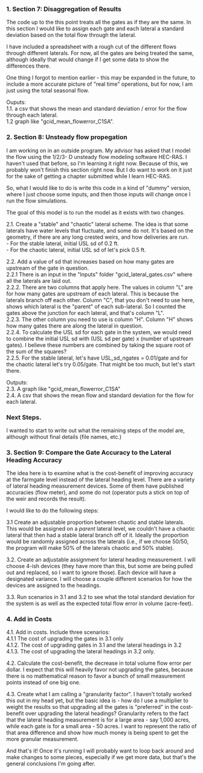 ### 1. Section 7: Disaggregation of Results

The code up to the this point treats all the gates as if they are the same. In this section I would like to assign each gate and each lateral a standard deviation based on the total flow through the lateral. 

I have included a spreadsheet with a rough cut of the different flows through different laterals. For now, all the gates are being treated the same, although ideally that would change if I get some data to show the differences there. 

One thing I forgot to mention earlier - this may be expanded in the future, to include a more accurate picture of "real time" operations, but for now, I am just using the total seasonal flow.

Ouputs:<br />
  1.1. a csv that shows the mean and standard deviation / error for the flow through each lateral. <br />
  1.2 graph like "gcid_mean_flowerror_C1SA".<br />

### 2. Section 8: Unsteady flow propegation

I am working on in an outside program. My advisor has asked that I model the flow using the 1/2/3- D unsteady flow modeling software HEC-RAS. I haven't used that before, so I'm learning it right now. Because of this, we probably won't finish this section right now. But I do want to work on it just for the sake of getting a chapter submitted while I learn HEC-RAS.

So, what I would like to do is write this code in a kind of "dummy" version, where I just choose some inputs, and then those inputs will change once I run the flow simulations.

The goal of this model is to run the model as it exists with two changes.

  2.1. Create a "stable" and "chaotic" lateral scheme. The idea is that some laterals have water levels that fluctuate, and some do not. It's based on the geometry, if there are any long crested weirs, and how deliveries are run. <br />
    - For the stable lateral, initial USL sd of 0.2 ft. <br />
    - For the chaotic lateral, initial USL sd of let's pick 0.5 ft. <br />
    
 2.2. Add a value of sd that increases based on how many gates are upstream of the gate in question.<br />
    2.2.1 There is an input in the "Inputs" folder  "gcid_lateral_gates.csv" where all the laterals are laid out. <br />
    2.2.2. There are two columns that apply here. The values in column "L" are for how many gates are upstream of each lateral. This is because the laterals branch off each other. Column "C", that you don't need to use here, shows which lateral is the "parent" of each sub-lateral. So I counted the gates above the junction for each lateral, and that's column "L". <br />
    2.2.3. The other column you need to use is column "H". Column "H" shows how many gates there are along the lateral in question. <br />
    2.2.4. To calculate the USL sd for each gate in the system, we would need to combine the initial USL sd with (USL sd per gate) x (number of upstream gates). I believe these numbers are combined by taking the square root of the sum of the squares?<br />
    2.2.5. For the stable lateral, let's have USL_sd_ngates = 0.01/gate and for the chaotic lateral let's try 0.05/gate. That might be too much, but let's start there.<br />

Outputs: <br />
  2.3. A graph like "gcid_mean_flowerror_C1SA"<br />
  2.4.  A csv that shows the mean flow and standard deviation for the flow for each lateral.<br />
    
### Next Steps.
I wanted to start to write out what the remaining steps of the model are, although without final details (file names, etc.)

### 3. Section 9: Compare the Gate Accuracy to the Lateral Heading Accuracy

The idea here is to examine what is the cost-benefit of improving accuracy at the farmgate level instead of the lateral heading level. There are a variety of lateral heading measurement devices. Some of them have published accuracies (flow meter), and some do not (operator puts a stick on top of the weir and records the result).

I would like to do the following steps:

3.1 Create an adjustable proportion between chaotic and stable laterals. This would be assigned on a *parent* lateral level, we couldn't have a chaotic lateral that then had a stable lateral branch off of it. Ideally the proportion would be randomly assigned across the laterals (i.e., if we choose 50/50, the program will make 50% of the laterals chaotic and 50% stable).

3.2. Create an adjustable assignment for lateral heading measurement. I will choose 4-ish devices (they have more than this, but some are being pulled out and replaced, so I want to ignore those). Each device will have a designated variance. I will choose a couple different scenarios for how the devices are assigned to the headings.

3.3. Run scenarios in 3.1 and 3.2 to see what the total standard deviation for the system is as well as the expected total flow error in volume (acre-feet).

### 4. Add in Costs

4.1. Add in costs. Include three scenarios: <br />
4.1.1 The cost of upgrading the gates in 3.1 only <br />
4.1.2. The cost of upgrading gates in 3.1 and the lateral headings in 3.2 <br />
4.1.3. The cost of upgrading the lateral headings in 3.2 only. 

4.2. Calculate the cost-benefit, the decrease in total volume flow error per dollar. I expect that this will heavily favor not upgrading the gates, because there is no mathematical reason to favor a bunch of small measurement points instead of one big one.

4.3. Create what I am calling a "granularity factor". I haven't totally worked this out in my head yet, but the basic idea is - how do I use a multiplier to weight the results so that upgrading all the gates is "preferred" in the cost-benefit over upgrading the lateral headings? Granularity refers to the fact that the lateral heading measurement is for a large area - say 1,000 acres, while each gate is for a small area - 50 acres. I want to represent the ratio of that area difference and show how much money is being spent to get the more granular measurement.

And that's it! 
Once it's running I will probably want to loop back around and make changes to some pieces, especially if we get more data, but that's the general conclusions I'm going after.
